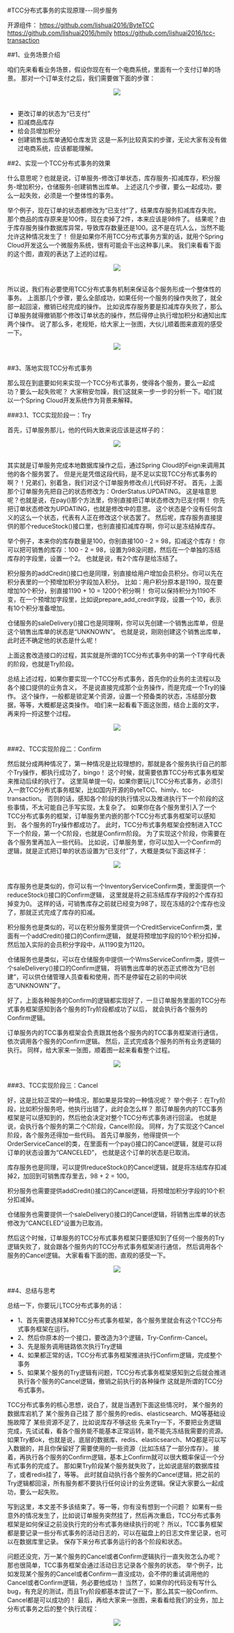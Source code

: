 #TCC分布式事务的实现原理---同步服务

开源组件：
https://github.com/lishuai2016/ByteTCC
https://github.com/lishuai2016/hmily
https://github.com/lishuai2016/tcc-transaction

##1、业务场景介绍

咱们先来看看业务场景，假设你现在有一个电商系统，里面有一个支付订单的场景。
那对一个订单支付之后，我们需要做下面的步骤：
<div align="center"> <img src="../../pics/tcc1.png"/> </div><br>

- 更改订单的状态为“已支付”
- 扣减商品库存
- 给会员增加积分
- 创建销售出库单通知仓库发货
这是一系列比较真实的步骤，无论大家有没有做过电商系统，应该都能理解。

##2、实现一个TCC分布式事务的效果

什么意思呢？也就是说，订单服务-修改订单状态，库存服务-扣减库存，积分服务-增加积分，仓储服务-创建销售出库单。
上述这几个步骤，要么一起成功，要么一起失败，必须是一个整体性的事务。

举个例子，现在订单的状态都修改为“已支付”了，结果库存服务扣减库存失败。
那个商品的库存原来是100件，现在卖掉了2件，本来应该是98件了。
结果呢？由于库存服务操作数据库异常，导致库存数量还是100。这不是在坑人么，当然不能允许这种情况发生了！
但是如果你不用TCC分布式事务方案的话，就用个Spring Cloud开发这么一个微服务系统，很有可能会干出这种事儿来。
我们来看看下面的这个图，直观的表达了上述的过程。
<div align="center"> <img src="../../pics/tcc2.png"/> </div><br>

所以说，我们有必要使用TCC分布式事务机制来保证各个服务形成一个整体性的事务。
上面那几个步骤，要么全部成功，如果任何一个服务的操作失败了，就全部一起回滚，撤销已经完成的操作。
比如说库存服务要是扣减库存失败了，那么订单服务就得撤销那个修改订单状态的操作，然后得停止执行增加积分和通知出库两个操作。
说了那么多，老规矩，给大家上一张图，大伙儿顺着图来直观的感受一下。
<div align="center"> <img src="../../pics/tcc3.png"/> </div><br>


##3、落地实现TCC分布式事务

那么现在到底要如何来实现一个TCC分布式事务，使得各个服务，要么一起成功？要么一起失败呢？
大家稍安勿躁，我们这就来一步一步的分析一下。咱们就以一个Spring Cloud开发系统作为背景来解释。

###3.1、TCC实现阶段一：Try

首先，订单服务那儿，他的代码大致来说应该是这样子的：
<div align="center"> <img src="../../pics/tcc4.png"/> </div><br>

其实就是订单服务完成本地数据库操作之后，通过Spring Cloud的Feign来调用其他的各个服务罢了。
但是光是凭借这段代码，是不足以实现TCC分布式事务的啊？！兄弟们，别着急，我们对这个订单服务修改点儿代码好不好。
首先，上面那个订单服务先把自己的状态修改为：OrderStatus.UPDATING。
这是啥意思呢？也就是说，在pay()那个方法里，你别直接把订单状态修改为已支付啊！
你先把订单状态修改为UPDATING，也就是修改中的意思。
这个状态是个没有任何含义的这么一个状态，代表有人正在修改这个状态罢了。
然后呢，库存服务直接提供的那个reduceStock()接口里，也别直接扣减库存啊，你可以是冻结掉库存。

举个例子，本来你的库存数量是100，你别直接100 - 2 = 98，扣减这个库存！
你可以把可销售的库存：100 - 2 = 98，设置为98没问题，然后在一个单独的冻结库存的字段里，设置一个2。
也就是说，有2个库存是给冻结了。

积分服务的addCredit()接口也是同理，别直接给用户增加会员积分。你可以先在积分表里的一个预增加积分字段加入积分。
比如：用户积分原本是1190，现在要增加10个积分，别直接1190 + 10 = 1200个积分啊！
你可以保持积分为1190不变，在一个预增加字段里，比如说prepare_add_credit字段，设置一个10，表示有10个积分准备增加。

仓储服务的saleDelivery()接口也是同理啊，你可以先创建一个销售出库单，但是这个销售出库单的状态是“UNKNOWN”。
也就是说，刚刚创建这个销售出库单，此时还不确定他的状态是什么呢！

上面这套改造接口的过程，其实就是所谓的TCC分布式事务中的第一个T字母代表的阶段，也就是Try阶段。

总结上述过程，如果你要实现一个TCC分布式事务，首先你的业务的主流程以及各个接口提供的业务含义，
不是说直接完成那个业务操作，而是完成一个Try的操作。
这个操作，一般都是锁定某个资源，设置一个预备类的状态，冻结部分数据，等等，大概都是这类操作。
咱们来一起看看下面这张图，结合上面的文字，再来捋一捋这整个过程。
<div align="center"> <img src="../../pics/tcc5.png"/> </div><br>


###2、TCC实现阶段二：Confirm

然后就分成两种情况了，第一种情况是比较理想的，那就是各个服务执行自己的那个Try操作，都执行成功了，bingo！
这个时候，就需要依靠TCC分布式事务框架来推动后续的执行了。
这里简单提一句，如果你要玩儿TCC分布式事务，必须引入一款TCC分布式事务框架，比如国内开源的ByteTCC、himly、tcc-transaction。
否则的话，感知各个阶段的执行情况以及推进执行下一个阶段的这些事情，不太可能自己手写实现，太复杂了。
如果你在各个服务里引入了一个TCC分布式事务的框架，订单服务里内嵌的那个TCC分布式事务框架可以感知到，
各个服务的Try操作都成功了。
此时，TCC分布式事务框架会控制进入TCC下一个阶段，第一个C阶段，也就是Confirm阶段。
为了实现这个阶段，你需要在各个服务里再加入一些代码。
比如说，订单服务里，你可以加入一个Confirm的逻辑，就是正式把订单的状态设置为“已支付”了，大概是类似下面这样子：
<div align="center"> <img src="../../pics/tcc6.png"/> </div><br>

库存服务也是类似的，你可以有一个InventoryServiceConfirm类，里面提供一个reduceStock()接口的Confirm逻辑，
这里就是将之前冻结库存字段的2个库存扣掉变为0。
这样的话，可销售库存之前就已经变为98了，现在冻结的2个库存也没了，那就正式完成了库存的扣减。

积分服务也是类似的，可以在积分服务里提供一个CreditServiceConfirm类，里面有一个addCredit()接口的Confirm逻辑，
就是将预增加字段的10个积分扣掉，然后加入实际的会员积分字段中，从1190变为1120。

仓储服务也是类似，可以在仓储服务中提供一个WmsServiceConfirm类，提供一个saleDelivery()接口的Confirm逻辑，
将销售出库单的状态正式修改为“已创建”，可以供仓储管理人员查看和使用，而不是停留在之前的中间状态“UNKNOWN”了。

好了，上面各种服务的Confirm的逻辑都实现好了，一旦订单服务里面的TCC分布式事务框架感知到各个服务的Try阶段都成功了以后，
就会执行各个服务的Confirm逻辑。

订单服务内的TCC事务框架会负责跟其他各个服务内的TCC事务框架进行通信，依次调用各个服务的Confirm逻辑。
然后，正式完成各个服务的所有业务逻辑的执行。
同样，给大家来一张图，顺着图一起来看看整个过程。
<div align="center"> <img src="../../pics/tcc7.png"/> </div><br>


###3、TCC实现阶段三：Cancel

好，这是比较正常的一种情况，那如果是异常的一种情况呢？
举个例子：在Try阶段，比如积分服务吧，他执行出错了，此时会怎么样？
那订单服务内的TCC事务框架是可以感知到的，然后他会决定对整个TCC分布式事务进行回滚。
也就是说，会执行各个服务的第二个C阶段，Cancel阶段。
同样，为了实现这个Cancel阶段，各个服务还得加一些代码。
首先订单服务，他得提供一个OrderServiceCancel的类，在里面有一个pay()接口的Cancel逻辑，就是可以将订单的状态设置为“CANCELED”，
也就是这个订单的状态是已取消。

库存服务也是同理，可以提供reduceStock()的Cancel逻辑，就是将冻结库存扣减掉2，加回到可销售库存里去，98 + 2 = 100。

积分服务也需要提供addCredit()接口的Cancel逻辑，将预增加积分字段的10个积分扣减掉。

仓储服务也需要提供一个saleDelivery()接口的Cancel逻辑，将销售出库单的状态修改为“CANCELED”设置为已取消。

然后这个时候，订单服务的TCC分布式事务框架只要感知到了任何一个服务的Try逻辑失败了，就会跟各个服务内的TCC分布式事务框架进行通信，
然后调用各个服务的Cancel逻辑。
大家看看下面的图，直观的感受一下。
<div align="center"> <img src="../../pics/tcc8.png"/> </div><br>

##4、总结与思考

总结一下，你要玩儿TCC分布式事务的话：
- 1、首先需要选择某种TCC分布式事务框架，各个服务里就会有这个TCC分布式事务框架在运行。
- 2、然后你原本的一个接口，要改造为3个逻辑，Try-Confirm-Cancel。
- 3、先是服务调用链路依次执行Try逻辑
- 4、如果都正常的话，TCC分布式事务框架推进执行Confirm逻辑，完成整个事务
- 5、如果某个服务的Try逻辑有问题，TCC分布式事务框架感知到之后就会推进执行各个服务的Cancel逻辑，撤销之前执行的各种操作
这就是所谓的TCC分布式事务。


TCC分布式事务的核心思想，说白了，就是当遇到下面这些情况时，
某个服务的数据库宕机了
某个服务自己挂了
那个服务的redis、elasticsearch、MQ等基础设施故障了
某些资源不足了，比如说库存不够这些
先来Try一下，不要把业务逻辑完成，先试试看，看各个服务能不能基本正常运转，能不能先冻结我需要的资源。
如果Try都ok，也就是说，底层的数据库、redis、elasticsearch、MQ都是可以写入数据的，并且你保留好了需要使用的一些资源（比如冻结了一部分库存）。
接着，再执行各个服务的Confirm逻辑，基本上Confirm就可以很大概率保证一个分布式事务的完成了。
那如果Try阶段某个服务就失败了，比如说底层的数据库挂了，或者redis挂了，等等。
此时就自动执行各个服务的Cancel逻辑，把之前的Try逻辑都回滚，所有服务都不要执行任何设计的业务逻辑。保证大家要么一起成功，要么一起失败。


写到这里，本文差不多该结束了。等一等，你有没有想到一个问题？
如果有一些意外的情况发生了，比如说订单服务突然挂了，然后再次重启，TCC分布式事务框架是如何保证之前没执行完的分布式事务继续执行的呢？
所以，TCC事务框架都是要记录一些分布式事务的活动日志的，可以在磁盘上的日志文件里记录，也可以在数据库里记录。
保存下来分布式事务运行的各个阶段和状态。


问题还没完，万一某个服务的Cancel或者Confirm逻辑执行一直失败怎么办呢？
那也很简单，TCC事务框架会通过活动日志记录各个服务的状态。
举个例子，比如发现某个服务的Cancel或者Confirm一直没成功，会不停的重试调用他的Cancel或者Confirm逻辑，务必要他成功！
当然了，如果你的代码没有写什么bug，有充足的测试，而且Try阶段都基本尝试了一下，那么其实一般Confirm、Cancel都是可以成功的！
最后，再给大家来一张图，来看看给我们的业务，加上分布式事务之后的整个执行流程：
<div align="center"> <img src="../../pics/tcc9.png"/> </div><br>
